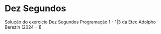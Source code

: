 # Dez Segundos
Solução do exercício Dez Segundos Programação 1 - 1|3 da Etec Adolpho Berezin (2024 - 1)
